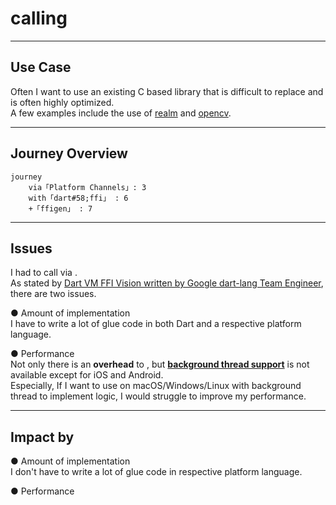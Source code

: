 # calling <UniqueTechnicalTerm val="native C APIs"/>

---

<PageTitleHeader section="calling native C APIs" title="Use Case"/>

## Use Case

Often I want to use an existing C based library that is difficult to replace and is often highly optimized.  
A few examples include the use of [realm](https://github.com/realm/realm-core) and [opencv](https://opencv.org/).

---

<PageTitleHeader section="calling native C APIs" title="Journey Overview"/>

## Journey Overview

```mermaid {scale: 0.6}
journey
    via「Platform Channels」: 3
    with「dart#58;ffi」 : 6
    +「ffigen」 : 7
```
<!-- https://mermaid-js.github.io/mermaid/#/./flowchart?id=entity-codes-to-escape-characters -->

---

<PageTitleHeader section="calling native C APIs" title="Issues"/>

## Issues

I had to call <UniqueTechnicalTerm val="native C APIs"/> via <a href="https://docs.flutter.dev/development/platform-integration/platform-channels" target="_blank"><TechnicalTerm val="Platform Channels"/></a>.  
As stated by [Dart VM FFI Vision written by Google dart-lang Team Engineer](https://gist.github.com/mraleph/2582b57737711da40262fad71215d62e), there are two issues.

● Amount of implementation  
I have to write a lot of glue code in both Dart and a respective platform language.

● Performance  
Not only there is an **overhead** to <TechnicalTerm val="Platform Channels"/>, but **[background thread support](https://docs.flutter.dev/development/platform-integration/platform-channels#channels-and-platform-threading)** is not available except for iOS and Android.  
Especially, If I want to use <UniqueTechnicalTerm val="native C APIs"/> on macOS/Windows/Linux with background thread to implement <UniqueTerm val="Expensive"/> logic, I would struggle to improve my performance.

---

<PageTitleHeader section="calling native C APIs" title="Impact"/>

## Impact by <TechnicalTerm val="dart:ffi"/>

● Amount of implementation  
I don't have to write a lot of glue code in respective platform language.

● Performance
